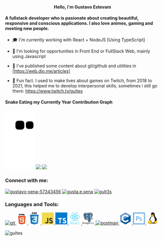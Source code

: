 <h4 align="center">Hello, i'm Gustavo Estevam</h4>
<h4>A fullstack developer who is pasionate about creating beautiful, responsive and conscious applications. I also love animes, gaming and meeting new people.</h4>

- 🎓 I'm currently working with React + NodeJS [Using TypeScript]

- 👊 I'm looking for opportunities in Front End or FullStack Web, mainly using Javascript

- 📝 I've published some content about git/github and utilities in [https://web.dio.me/articles]

- 💢 Fun fact. I used to make lives about games on Twitch, from 2018 to 2021, this helped me to develop interpersonal skills, sometimes i still go there: https://www.twitch.tv/gultes

<h4>Snake Eating my Currently Year Contribution Graph</h4>

![snake gif](https://github.com/Gultes/Gultes/blob/output/github-contribution-grid-snake.svg)
![](github-snake.svg#gh-light-mode-only)
![](github-snake-dark.svg#gh-dark-mode-only)

<h3 align="left">Connect with me:</h3>
<p align="left">
<a href="https://linkedin.com/in/gustavo-sena-57343456" target="blank"><img align="center" src="https://raw.githubusercontent.com/rahuldkjain/github-profile-readme-generator/master/src/images/icons/Social/linked-in-alt.svg" alt="gustavo-sena-57343456" height="30" width="40" /></a>
<a href="https://fb.com/gusta.e.sena" target="blank"><img align="center" src="https://raw.githubusercontent.com/rahuldkjain/github-profile-readme-generator/master/src/images/icons/Social/facebook.svg" alt="gusta.e.sena" height="30" width="40" /></a>
<a href="https://instagram.com/gult3s" target="blank"><img align="center" src="https://raw.githubusercontent.com/rahuldkjain/github-profile-readme-generator/master/src/images/icons/Social/instagram.svg" alt="gult3s" height="30" width="40" /></a>
</p>

<h3 align="left">Languages and Tools:</h3>
<p align="left"> 

<a href="https://git-scm.com/" target="_blank"> <img src="https://www.vectorlogo.zone/logos/git-scm/git-scm-icon.svg" alt="git" width="40" height="40"/> </a> <a href="https://www.w3.org/html/" target="_blank"> <img src="https://raw.githubusercontent.com/devicons/devicon/master/icons/html5/html5-original-wordmark.svg" alt="html5" width="35" height="35"/> </a> <a href="https://www.w3schools.com/css/" target="_blank"> <img src="https://raw.githubusercontent.com/devicons/devicon/master/icons/css3/css3-original-wordmark.svg" alt="css3" width="40" height="40"/> </a> <a href="https://developer.mozilla.org/en-US/docs/Web/JavaScript" target="_blank"> <img src="https://raw.githubusercontent.com/devicons/devicon/master/icons/javascript/javascript-original.svg" alt="javascript" width="40" height="40"/> </a> <a href="https://www.typescriptlang.org/" target="_blank"> <img src="https://raw.githubusercontent.com/devicons/devicon/master/icons/typescript/typescript-original.svg" alt="typescript" width="40" height="40"/> </a><a href="https://reactjs.org/" target="_blank"> <img src="https://raw.githubusercontent.com/devicons/devicon/master/icons/react/react-original-wordmark.svg" alt="react" width="40" height="40"/> </a><a href="https://www.postgresql.org" target="_blank"> <img src="https://raw.githubusercontent.com/devicons/devicon/master/icons/postgresql/postgresql-original-wordmark.svg" alt="postgresql" width="40" height="40"/> </a> <a href="https://postman.com" target="_blank"> <img src="https://www.vectorlogo.zone/logos/getpostman/getpostman-icon.svg" alt="postman" width="40" height="40"/> </a><a href="https://www.cprogramming.com/" target="_blank"> <img src="https://raw.githubusercontent.com/devicons/devicon/master/icons/c/c-original.svg" alt="c" width="40" height="40"/> </a> <a href="https://www.photoshop.com/en" target="_blank"> <img src="https://raw.githubusercontent.com/devicons/devicon/master/icons/photoshop/photoshop-line.svg" alt="photoshop" width="40" height="40"/> </a> <a href="https://www.linux.org/" target="_blank"> <img src="https://raw.githubusercontent.com/devicons/devicon/master/icons/linux/linux-original.svg" alt="linux" width="40" height="40"/> </a>  
<p><img align="center" src="https://github-readme-stats.vercel.app/api/top-langs?username=gultes&show_icons=true&locale=en&layout=compact" alt="gultes" /></p>



